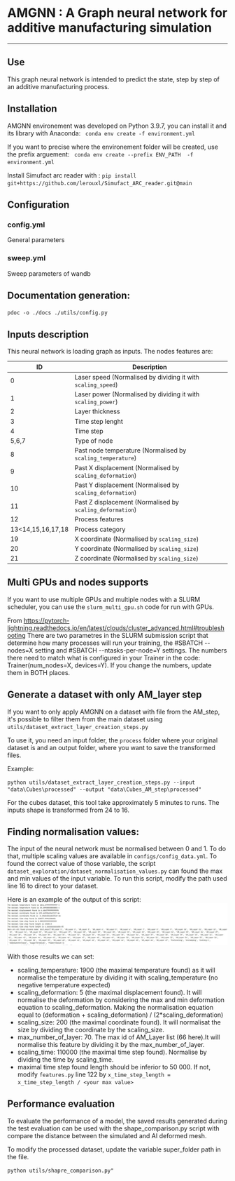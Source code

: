 # AMGNN : A Graph neural network for additive manufacturing simulation
___

## Use
This graph neural network is intended to predict the state, step by step of an additive manufacturing process.

## Installation
AMGNN environement was developed on Python 3.9.7, you can install it and its library with Anaconda:
``` conda env create -f environment.yml```

If you want to precise where the environement folder will be created, use the prefix arguement:
``` conda env create --prefix ENV_PATH  -f environment.yml```

Install Simufact arc reader with : 
```pip install git+https://github.com/lerouxl/Simufact_ARC_reader.git@main```

## Configuration
### config.yml
General parameters
### sweep.yml
Sweep parameters of wandb
## Documentation generation:
```pdoc -o ./docs ./utils/config.py```

## Inputs description

This neural network is loading graph as inputs.
The nodes features are:

| ID                	| Description                                                  	|
|-------------------	|--------------------------------------------------------------	|
| 0                 	| Laser speed (Normalised by dividing it with `scaling_speed`) 	|
| 1                 	| Laser power (Normalised by dividing it with `scaling_power`) 	|
| 2                 	| Layer thickness                                              	|
| 3                 	| Time step lenght                                             	|
| 4                 	| Time step                                                    	|
| 5,6,7             	| Type of node                                                 	|
| 8                 	| Past node temperature (Normalised by `scaling_temperature`)  	|
| 9                 	| Past X displacement (Normalised by `scaling_deformation`)    	|
| 10                	| Past Y displacement (Normalised by `scaling_deformation`)    	|
| 11                	| Past Z displacement (Normalised by `scaling_deformation`)    	|
| 12                	| Process features                                             	|
| 13<14,15,16,17,18 	| Process category                                             	|
| 19                	| X coordinate (Normalised by `scaling_size`)                  	|
| 20                	| Y coordinate (Normalised by `scaling_size`)                  	|
| 21                	| Z coordinate (Normalised by `scaling_size`)                  	|


## Multi GPUs and nodes supports
If you want to use multiple GPUs and multiple nodes with a SLURM scheduler, you can use the `slurm_multi_gpu.sh` code 
for run with GPUs.

From https://pytorch-lightning.readthedocs.io/en/latest/clouds/cluster_advanced.html#troubleshooting
There are two parametres in the SLURM submission script that determine how many processes will run your training,
the #SBATCH --nodes=X setting and #SBATCH --ntasks-per-node=Y settings.
The numbers there need to match what is configured in your Trainer in the code:
Trainer(num_nodes=X, devices=Y). If you change the numbers, update them in BOTH places.

## Generate a dataset with only AM_layer step

If you want to only apply AMGNN on a dataset with file from the AM_step, it's possible to filter them from the main 
dataset using `utils/dataset_extract_layer_creation_steps.py`

To use it, you need an input folder, the `process` folder where your original dataset is and an output folder, where you
want to save the transformed files.

Example:
```commandline
python utils/dataset_extract_layer_creation_steps.py --input "data\Cubes\processed" --output "data\Cubes_AM_step\processed"
```
For the cubes dataset, this tool take approximately 5 minutes to runs.
The inputs shape is transformed from 24 to 16. 

## Finding normalisation values:
The input of the neural network must be normalised between 0 and 1. To do that, multiple scaling values are available in 
`configs/config_data.yml`. To found the correct value of those variable, the script `dataset_exploration/dataset_normalisation_values.py`
can found the max and min values of the input variable. To run this script, modify the path used line 16 to direct to your dataset.

Here is an example of the output of this script:
![Normalisation values example](imgs/normalisation_values_output.JPG)

With those results we can set:
- scaling_temperature: 1900 (the maximal temperature found) as it will normalise the temperature by dividing it with scaling_temperature (no negative temperature expected)
- scaling_deformation: 5 (the maximal displacement found). It will normalise the deformation by considering the max and min deformation equation to scaling_deformation. Making the normalisation equation equal to (deformation + scaling_deformation) / (2*scaling_deformation)
- scaling_size: 200 (the maximal coordinate found). It will normalisat the size by dividing the coordinate by the scaling_size.
- max_number_of_layer: 70. The max id of AM_Layer list (66 here).It will normalise this feature by dividing it by the max_number_of_layer.
- scaling_time: 110000 (the maximal time step found). Normalise by dividing the time by scaling_time.
- maximal time step found length should be inferior to 50 000. If not, modify `features.py` line 122 by `x_time_step_length = x_time_step_length / <your max value>`


## Performance evaluation

To evaluate the performance of a model, the saved results generated during the test evaluation can be used with the 
shape_comparison.py script with compare the distance between the simulated and AI deformed mesh.

To modify the processed dataset, update the variable super_folder path in the file.
```commandline
python utils/shapre_comparison.py"
```